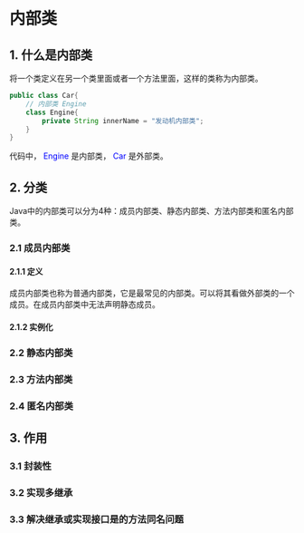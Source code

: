 #  内部类
## 1. 什么是内部类
将一个类定义在另一个类里面或者一个方法里面，这样的类称为内部类。

```java
public class Car{
    // 内部类 Engine
    class Engine{
        private String innerName = "发动机内部类";
    }
}
```
代码中，<font color=blue> Engine </font>是内部类，<font color=blue> Car </font>是外部类。

## 2. 分类
Java中的内部类可以分为4种：成员内部类、静态内部类、方法内部类和匿名内部类。

### 2.1 成员内部类
#### 2.1.1 定义
成员内部类也称为普通内部类，它是最常见的内部类。可以将其看做外部类的一个成员。在成员内部类中无法声明静态成员。

#### 2.1.2 实例化


### 2.2 静态内部类
### 2.3 方法内部类
### 2.4 匿名内部类
## 3. 作用
### 3.1 封装性
### 3.2 实现多继承
### 3.3 解决继承或实现接口是的方法同名问题